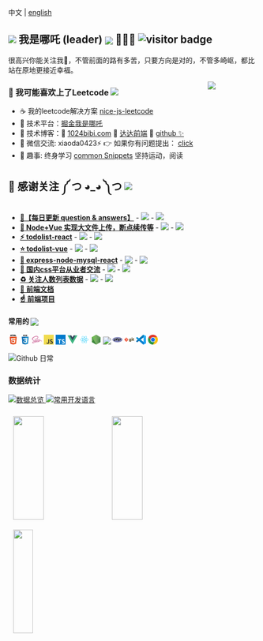 中文 | [english](./en.md)

## <img src="https://camo.githubusercontent.com/8653492b3ab0c46cc580ad293f0555880ecf8ac82f0a761f17af1335e85e4de6/68747470733a2f2f71706c7573706963747572652e6f73732d636e2d6265696a696e672e616c6979756e63732e636f6d2f364c6a6a51412f48692e676966" height="20"> 我是哪吒 (leader) <img align='center' src='https://github.com/mayankchaudhary26/Cool-Readme-ideas/blob/master/data/octocat/daftpunktocat-guy.gif' width='30'> 🎉🎉🎉 <img src="https://visitor-badge.glitch.me/badge?page_id=webVueBlog" alt="visitor badge" />

很高兴你能关注我👋，不管前面的路有多苦，只要方向是对的，不管多崎岖，都比站在原地更接近幸福。

<img align="right" width="100" src="https://cdn.jsdelivr.net/gh/YunYouJun/yun/images/yun-alpha-compressed.png">

### 🦀 我可能喜欢上了Leetcode <img src="https://emojis.slackmojis.com/emojis/images/1621024394/39092/cat-roll.gif?1621024394" width="28" />

- ☕️ 我的leetcode解决方案 [nice-js-leetcode](https://github.com/nice-people-frontend-community/nice-js-leetcode)
- 🔭 技术平台：<a href="https://juejin.cn/user/1451011081249175" target="_blank">掘金我是哪吒</a> 
- 🏡 技术博客：🌱 <a href="https://www.1024bibi.com" target="_blank">1024bibi.com</a> 🌱 <a href="http://www.dadaqianduan.cn/#/" target="_blank">达达前端</a> 🌱 <a href="https://github.com/webVueBlog/vueblog" target="_blank">github ✨</a>
- 💬 微信交流: xiaoda0423⚡ 👉 如果你有问题提出： [click](https://github.com/webVueBlog/interview-answe/issues)
- 🤔 趣事: 终身学习 [common Snippets](https://gist.github.com/webVueBlog) 坚持运动，阅读

## 🤡 感谢关注  ༼ つ ◕_◕ ༽つ <img src="https://emojis.slackmojis.com/emojis/images/1588315024/8823/hyperkitty.gif?1588315024" width="30" /> 

- [**🎲【每日更新 question & answers】**](https://github.com/webVueBlog/Leetcode) - <img src="https://img.shields.io/github/stars/webVueBlog/Leetcode?style=social" height="22" align="top" /> - <img src="https://img.shields.io/github/forks/webVueBlog/Leetcode?style=social" height="22" align="top" />
- [**🐬 Node+Vue 实现大文件上传，断点续传等**](https://github.com/webVueBlog/file-breakpoint-continue) - <img src="https://img.shields.io/github/stars/webVueBlog/file-breakpoint-continue?style=social" height="22" align="top" /> - <img src="https://img.shields.io/github/forks/webVueBlog/file-breakpoint-continue?style=social" height="22" align="top" />
- [**⚡ todolist-react**](https://github.com/webVueBlog/todolist-react) - <img src="https://img.shields.io/github/stars/webVueBlog/todolist-react?style=social" height="22" align="top" /> - <img src="https://img.shields.io/github/forks/webVueBlog/todolist-react?style=social" height="22" align="top" />
- [**⭐ todolist-vue**](https://github.com/webVueBlog/todolist-vue) - <img src="https://img.shields.io/github/stars/webVueBlog/todolist-vue?style=social" height="22" align="top" /> - <img src="https://img.shields.io/github/forks/webVueBlog/todolist-vue?style=social" height="22" align="top" />
- [**🌙 express-node-mysql-react**](https://github.com/webVueBlog/express-node) - <img src="https://img.shields.io/github/stars/webVueBlog/express-node?style=social" height="22" align="top" /> - <img src="https://img.shields.io/github/forks/webVueBlog/express-node?style=social" height="22" align="top" />
- [**🍉 国内css平台从业者交流**](https://github.com/webVueBlog/awesome-css) - <img src="https://img.shields.io/github/stars/webVueBlog/awesome-css?style=social" height="22" align="top" /> - <img src="https://img.shields.io/github/forks/webVueBlog/awesome-css?style=social" height="22" align="top" />
- [**♻️ 关注人数列表数据**](https://github.com/webVueBlog/nice-my-friend) - <img src="https://img.shields.io/github/stars/webVueBlog/nice-my-friend?style=social" height="22" align="top" /> - <img src="https://img.shields.io/github/forks/webVueBlog/nice-my-friend?style=social" height="22" align="top" />
- [**👋 前端文档**](https://github.com/learn-docs)
- [**☝️ 前端项目**](https://github.com/weekCodeing)

#### 常用的 <img align='center' src='https://github.com/mayankchaudhary26/Cool-Readme-ideas/blob/master/data/chill%20scene.gif' width='50'>

<code><img height="20" src="https://raw.githubusercontent.com/github/explore/80688e429a7d4ef2fca1e82350fe8e3517d3494d/topics/html/html.png"></code>
<code><img height="20" src="https://raw.githubusercontent.com/github/explore/80688e429a7d4ef2fca1e82350fe8e3517d3494d/topics/css/css.png"></code>
<code><img height="20" src="https://raw.githubusercontent.com/github/explore/80688e429a7d4ef2fca1e82350fe8e3517d3494d/topics/sass/sass.png"></code>
<code><img height="20" src="https://raw.githubusercontent.com/github/explore/80688e429a7d4ef2fca1e82350fe8e3517d3494d/topics/javascript/javascript.png"></code>
<code><img height="20" src="https://raw.githubusercontent.com/github/explore/80688e429a7d4ef2fca1e82350fe8e3517d3494d/topics/typescript/typescript.png"></code>
<code><img height="20" src="https://raw.githubusercontent.com/github/explore/80688e429a7d4ef2fca1e82350fe8e3517d3494d/topics/vue/vue.png"></code>
<code><img height="20" src="https://raw.githubusercontent.com/github/explore/80688e429a7d4ef2fca1e82350fe8e3517d3494d/topics/react/react.png"></code>
<code><img height="20" src="https://raw.githubusercontent.com/github/explore/80688e429a7d4ef2fca1e82350fe8e3517d3494d/topics/nodejs/nodejs.png"></code>
<code><img height="20" src="https://camo.githubusercontent.com/61e102d7c605ff91efedb9d7e47c1c4a07cef59d3e1da202fd74f4772122ca4e/68747470733a2f2f766974656a732e6465762f6c6f676f2e737667"></code>
<code><img height="20" src="https://raw.githubusercontent.com/github/explore/80688e429a7d4ef2fca1e82350fe8e3517d3494d/topics/php/php.png"></code>
<code><img height="20" src="https://raw.githubusercontent.com/github/explore/80688e429a7d4ef2fca1e82350fe8e3517d3494d/topics/git/git.png"></code>
<code><img height="20" src="https://raw.githubusercontent.com/github/explore/80688e429a7d4ef2fca1e82350fe8e3517d3494d/topics/visual-studio-code/visual-studio-code.png"></code>
<code><img height="20" src="https://raw.githubusercontent.com/github/explore/80688e429a7d4ef2fca1e82350fe8e3517d3494d/topics/chrome/chrome.png"></code>

<img alt="Github 日常" src="https://denvercoder1-activity-graph.herokuapp.com/graph/?username=webVueBlog&bg_color=1F222E&color=F8D866&line=F85D7F&point=FFFFFF&hide_border=true"  />

<h3>数据统计</h3>
<a href="https://github.com/webVueBlog" target="_blank">
  <img alt="数据总览" src="https://denvercoder1-github-readme-stats.vercel.app/api/?username=webVueBlog&show_icons=true&count_private=true&theme=react&hide_border=true&bg_color=1F222E&title_color=F85D7F&icon_color=F8D866" height="192px" />
</a>
<a href="https://github.com/webVueBlog" target="_blank">
  <img alt="常用开发语言" src="https://github-readme-stats.vercel.app/api/top-langs/?username=webVueBlog&langs_count=8&layout=compact&theme=react&hide_border=true&bg_color=1F222E&title_color=F85D7F&icon_color=F8D866&hide=Jupyter%20Notebook" height="192px" />
</a>
<br>

[<img  style="margin: 10px" height="210px" width="35%" src="https://leetcard.jacoblin.cool/jeskson?theme=unicorn&site=cn">](https://leetcard.jacoblin.cool/jeskson?theme=unicorn&site=cn)
[<img  style="margin: 10px" height="210px" width="35%" src="https://leetcard.jacoblin.cool/webVueBlog?theme=unicorn&site=en">](https://leetcard.jacoblin.cool/webVueBlog?theme=unicorn&site=en)
[<img  style="margin: 10px" height="210px" width="28%" src="https://stats.justsong.cn/api/juejin?id=1451011081249175&theme=dark">](https://stats.justsong.cn/api/juejin?id=1451011081249175&theme=dark)

